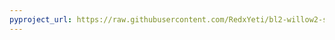```yaml
---
pyproject_url: https://raw.githubusercontent.com/RedxYeti/bl2-willow2-sdkmods/refs/heads/main/BoostedTPSCharacters/pyproject.toml
---
```

